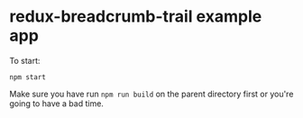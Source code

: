 # redux-breadcrumb-trail example app

To start:

```
npm start
```

Make sure you have run `npm run build` on the parent directory first or you're going to have a bad time.
